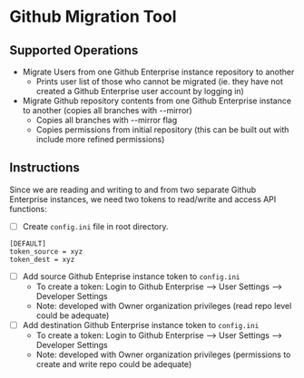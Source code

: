 # Github Migration Tool

## Supported Operations

- Migrate Users from one Github Enterprise instance repository to another 
  - Prints user list of those who cannot be migrated (ie. they have not created a Github Enterprise user account by logging in)
- Migrate Github repository contents from one Github Enterprise instance to another (copies all branches with --mirror)
  - Copies all branches with --mirror flag
  - Copies permissions from initial repository (this can be built out with include more refined permissions)

## Instructions

Since we are reading and writing to and from two separate Github Enterprise instances, we need two tokens to read/write and access API functions:

- [ ] Create `config.ini` file in root directory.

```
[DEFAULT]
token_source = xyz
token_dest = xyz
```

- [ ] Add source Github Enteprise instance token to `config.ini`
  - To create a token: Login to Github Enterprise --> User Settings --> Developer Settings
  - Note: developed with Owner organization privileges (read repo level could be adequate)
- [ ] Add destination Github Enterprise instance token to `config.ini`
  - To create a token: Login to Github Enterprise --> User Settings --> Developer Settings
  - Note: developed with Owner organization privileges (permissions to create and write repo could be adequate)

